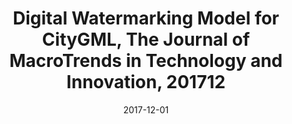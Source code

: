 ---
title: Digital Watermarking Model for CityGML, The Journal of MacroTrends in Technology and Innovation, 201712
doi : https://www.researchgate.net/publication/335348074_Digital_Watermarking_Using_Group_Quantization_for_CityGML_Objects
date: 2017-12-01
category: paper
---